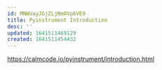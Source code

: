 ```yaml
---
id: MNWUayJGjZLjNmOVp6VE9
title: Pyinstrument Introduction
desc: ''
updated: 1641511469129
created: 1641511454432
---
```


<https://calmcode.io/pyinstrument/introduction.html>
